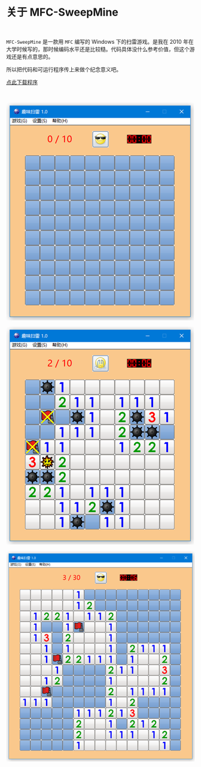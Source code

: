 # 关于 MFC-SweepMine

<br>

`MFC-SweepMine` 是一款用 `MFC` 编写的 Windows 下的扫雷游戏。是我在 2010 年在大学时候写的，那时候编码水平还是比较糙。代码具体没什么参考价值，但这个游戏还是有点意思的。

所以把代码和可运行程序传上来做个纪念意义吧。

[点此下载程序](https://raw.githubusercontent.com/arnozhang/MFC-SweepMine/master/release/SweepMine.exe)

<br>

![主界面](https://github.com/arnozhang/MFC-SweepMine/raw/master/docs/main.png)

![失败了](https://github.com/arnozhang/MFC-SweepMine/raw/master/docs/failed.png)

![中级难度模式](https://github.com/arnozhang/MFC-SweepMine/raw/master/docs/middle.png)

